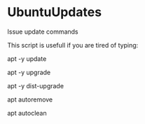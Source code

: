 # UbuntuUpdates
Issue update commands

This script is usefull if you are tired of typing:

apt -y update

apt -y upgrade

apt -y dist-upgrade

apt autoremove

apt autoclean
